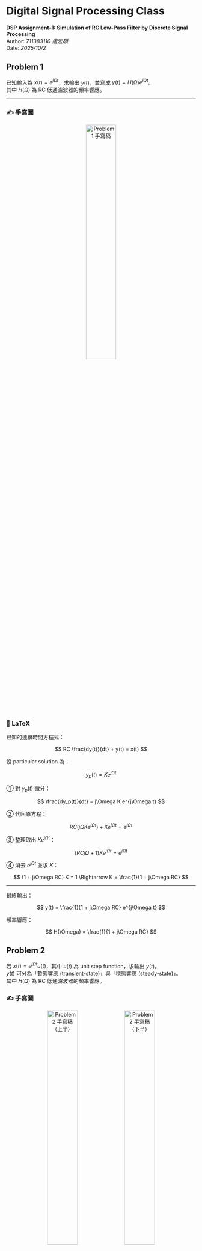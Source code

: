 #  Digital Signal Processing Class
**DSP Assignment-1: Simulation of RC Low-Pass Filter by Discrete Signal Processing**  
Author: *711383110 唐宏碩*  
Date: *2025/10/2*

## Problem 1

已知輸入為 $x(t)=e^{j\Omega t}$，求輸出 $y(t)$，並寫成 $y(t)=H(\Omega)e^{j\Omega t}$。  
其中 $H(\Omega)$ 為 RC 低通濾波器的頻率響應。

---

### ✍️ 手寫圖
<p align="center">
  <img src="https://raw.githubusercontent.com/s711383110-tech/Digital-Signal-Processing-Class/main/fig/problem1.jpg" alt="Problem 1 手寫稿" width="40%">
</p>

### 🧩 LaTeX

已知的連續時間方程式：

$$
RC \frac{dy(t)}{dt} + y(t) = x(t)
$$

設 particular solution 為：

$$
y_p(t) = K e^{j\Omega t}
$$

① 對 $y_p(t)$ 微分：

$$
\frac{dy_p(t)}{dt} = j\Omega K e^{j\Omega t}
$$

② 代回原方程：

$$
RC (j\Omega K e^{j\Omega t}) + K e^{j\Omega t} = e^{j\Omega t}
$$

③ 整理取出 $K e^{j\Omega t}$：

$$
(RC j\Omega + 1) K e^{j\Omega t} = e^{j\Omega t}
$$

④ 消去 $e^{j\Omega t}$ 並求 $K$：

$$
(1 + j\Omega RC) K = 1 \Rightarrow K = \frac{1}{1 + j\Omega RC}
$$

---

最終輸出：

$$
y(t) = \frac{1}{1 + j\Omega RC} e^{j\Omega t}
$$

頻率響應：

$$
H(\Omega) = \frac{1}{1 + j\Omega RC}
$$


## Problem 2

若 $x(t)=e^{j\Omega t}u(t)$，其中 $u(t)$ 為 unit step function，求輸出 $y(t)$。  
$y(t)$ 可分為「暫態響應 (transient-state)」與「穩態響應 (steady-state)」。  
其中 $H(\Omega)$ 為 RC 低通濾波器的頻率響應。

### ✍️ 手寫圖
<p align="center">
  <img src="https://raw.githubusercontent.com/s711383110-tech/Digital-Signal-Processing-Class/main/fig/problem2_01.jpg" alt="Problem 2 手寫稿（上半）" width="40%">
  <img src="https://raw.githubusercontent.com/s711383110-tech/Digital-Signal-Processing-Class/main/fig/problem2_02.jpg" alt="Problem 2 手寫稿（下半）" width="40%">
</p>

---

### 🧩 LaTeX

已知輸入：

$$
x(t)=e^{j\Omega t}u(t)
$$


RC電路滿足的一階微分方程：

$$
RC\frac{dy(t)}{dt}+y(t)=x(t), \qquad \tau=RC
$$


#### ① Particular Solution

設特解：

$$
y_p(t)=K e^{j\Omega t}
$$


代回方程：

$$
\tau \frac{d}{dt}\left(K e^{j\Omega t}\right)+K e^{j\Omega t}
= \tau (j\Omega) K e^{j\Omega t} + K e^{j\Omega t}
= e^{j\Omega t}
$$


消去 $e^{j\Omega t}$ 求 $K$：

$$
(1+j\Omega\tau)K=1 \;\Rightarrow\; K=\frac{1}{1+j\Omega\tau}
$$


故特解：

$$
y_p(t)=\frac{1}{1+j\Omega\tau}e^{j\Omega t}
$$


#### ② Homogeneous Solution

令 $x(t)=0$，則

$$
\tau \frac{dy_h(t)}{dt}+y_h(t)=0
$$

解得

$$
y_h(t)=A e^{-t/\tau}
$$


#### ③ 總解

$$
y(t)=y_p(t)+y_h(t)=H(\Omega)e^{j\Omega t}+A e^{-t/\tau}
$$


#### ④ 初始條件求 $A$

For  t < 0 \, no input and capacitor voltage is continuous:

$$
y(0^-) = 0 \Rightarrow\  y(0^+) = 0
$$

At  t = 0 \, 代 t=0 入總解:

$$
0 = H(\Omega) + A \Rightarrow\ A = -H(\Omega)
$$


---

### ⑤ 最終解並標明有效區間


$$
y(t) = \Big[\ H(\Omega)e^{j\Omega t} - H(\Omega)e^{-t/\tau} \Big] u(t)
     = H(\Omega)\Big( e^{j\Omega t} - e^{-t/\tau} \Big) u(t)
$$

where

$$
H(\Omega) = \frac{1}{1 + j\Omega \tau} = \frac{1}{1 + j\Omega RC}
$$

and

$$
\tau = RC
$$


## Problem 3

已知：

```math
x(t) = e^{j \Omega t}, \quad R = 1000\, \Omega, \quad 
C = \left( \frac{1}{2\pi} \times \frac{1}{400} \times \frac{1}{1000} \right)
```

要求：
```math
y(t) \quad \text{for} \quad \Omega = 2\pi f, \qquad f = 100,\,400,\,3000\,Hz
```

### 計算時間常數與截止頻率

$$
\tau = RC = 1000 \times \frac{1}{2\pi \times 400 \times 1000}
      = \frac{1}{2\pi \times 400} \text{s} \,
\quad
f_c = \frac{1}{2\pi RC} = 400\text{Hz}
$$

---

### ✍️ 手寫圖
<p align="center">
  <img src="https://raw.githubusercontent.com/s711383110-tech/Digital-Signal-Processing-Class/main/fig/problem3_01.jpg" alt="Problem 2 手寫稿（上半）" width="40%">
  <img src="https://raw.githubusercontent.com/s711383110-tech/Digital-Signal-Processing-Class/main/fig/problem3_02.jpg" alt="Problem 2 手寫稿（下半）" width="40%">
</p>

### 🧩 LaTeX

1. RC 的頻率響應 (Problem 1)：

$$
H(j\Omega) = \frac{1}{1 + j\Omega RC} = \frac{1}{1 + j\Omega \tau}
$$

2. 令：

$$
x = \Omega\tau = 2\pi f\tau, \qquad \tau = \frac{1}{2\pi \cdot 400} \Rightarrow x = \frac{f}{400}.
$$

$$
H = \frac{1}{1 + jx} = \frac{1 - jx}{1 + x^2} \quad (\text{矩形式})
$$

亦可寫成極座標形式：

$$
|H| = \frac{1}{\sqrt{1 + x^2}}, 
\quad 
\angle H = -\tan^{-1}(x)
$$

3.  因 $x(t) = e^{j\Omega t}$，輸出為：

$$
y(t) = H(j\Omega)e^{j\Omega t}
$$

### 三個頻率的計算

(a) $f = 100\text{Hz}$

$$
x = \frac{f}{400} = 0.25
$$

矩形式：

$$
H = \frac{1 - j(0.25)}{1 + (0.25)^2} 
  = \frac{1 - j0.25}{1.0625}
  = 0.94117647 - j0.23529412
$$

極座標：

$$
|H| = \frac{1}{\sqrt{1 + 0.25^2}} = 0.9701425,
\quad 
\angle H = -\tan^{-1}(0.25) = -14.036^\circ
$$

輸出：

$$
y(t) = H e^{j(2\pi 100)t}
     = 0.9701425 e^{j(2\pi 100t - 14.036^\circ)}
$$

(b) $f = 400\text{Hz}$ （剛好截止頻率）

$$
x = 1
$$

**矩形式：**

$$
H = \frac{1 - j}{2} = 0.5 - j0.5
$$

**極座標：**

$$
|H| = \frac{1}{\sqrt{2}} = 0.70710678, 
\quad \angle H = -45^\circ
$$

**輸出：**

$$
y(t) = H e^{j(2\pi \cdot 400t)} = 0.70710678 e^{j(2\pi \cdot 400t - 45^\circ)}
$$

(c) $f = 3000\text{Hz}$

由於：

$$
x = \frac{3000}{400} = 7.5
$$

**矩形式：**

$$
H = \frac{1 - j(7.5)}{1 + (7.5)^2} 
= \frac{1 - j7.5}{57.25}
= 0.01746725 - j0.1300437
$$


**極座標：**

$$
|H| = \frac{1}{\sqrt{1 + 7.5^2}} = 0.13216372, 
\quad \angle H = -\tan^{-1}(7.5) = -82.405^\circ
$$


**輸出：**

$$
y(t) = H e^{j(2\pi \cdot 3000t)} 
= 0.13216372 e^{j(2\pi \cdot 3000t - 82.405^\circ)}
$$


## Problem 4
已知：

$$
x(t) = e^{j\Omega t}u(t), \quad R = 1000\Omega, \quad 
C = \left(\frac{1}{2\pi} \times \frac{1}{400} \times \frac{1}{1000}\right)
$$

求：

$$
y(t) \text{ for } \Omega = 2\pi f, \quad f = 100Hz\, 400Hz\, 3000Hz
$$

---

### ✍️ 手寫圖
<p align="center">
  <img src="https://raw.githubusercontent.com/s711383110-tech/Digital-Signal-Processing-Class/main/fig/problem4_01.jpg" alt="Problem 2 手寫稿（上半）" width="40%">
  <img src="https://raw.githubusercontent.com/s711383110-tech/Digital-Signal-Processing-Class/main/fig/problem4_02.jpg" alt="Problem 2 手寫稿（下半）" width="40%">
</p>

---

### 🧩 LaTeX
$$
\text{Sol:} \\
\begin{cases}
\text{輸入: } x(t) = e^{j\Omega t} u(t) \quad (\text{在 } t < 0 \text{ 為 } 0,  t \ge 0 \text{ 打開一個複指數}) \\
\text{電路: } RC \text{ 低通 (輸出取電容電壓)} \\
\text{因為乘了 } u(t) \text{ 是「因果開關」，解答一定是 } \text{穩態} + \text{暫態}
\end{cases}
$$

---

$$
\text{解法:} \\
\begin{cases}
\text{RC方程: } RC \dfrac{dy(t)}{dt} + y(t) = x(t), \quad \text{令 } \tau = RC. \\
\\
\text{對 } x(t) = e^{j\Omega t}u(t): \\
\text{特解(穩態): } y_p(t) = K e^{j\Omega t} \Rightarrow K(1 + j\Omega \tau) = 1 \\
H(\Omega) = K = \dfrac{1}{1 + j\Omega \tau} \\
\\
\text{齊次解(暫態): } y_h(t) = A e^{-t/\tau} \\
\text{初始條件: 初始時靜止且電容電壓連續 } y(0^-) = y(0^+) = 0 \Rightarrow A = -H(j\Omega) \\
\\
\text{所以總解(對所有 } t \ge 0): \\
y(t) = H(\Omega) \left( e^{j\Omega t} - e^{-t/\tau} \right) u(t), \quad H(\Omega) = \dfrac{1}{1 + j\Omega \tau}
\end{cases}
$$

---

$$
\text{數值帶入 :} \\
\tau = RC = 1 \times 10^3 \times \dfrac{1}{2\pi \times 4 \times 10^2} = \dfrac{1}{2\pi \times 400} \approx 3.981 \times 10^{-4} \text{ s } \(0.398\text{ms})
$$

$$
f_c = \dfrac{1}{2\pi RC} = 400\text{Hz}
$$

$$
\text{令 } \chi \equiv \Omega \tau = \dfrac{f}{400}
$$

$$
\text{則 } 
H = \dfrac{1}{1 + j\chi}, \quad
H = \dfrac{1 - j\chi}{(1 + j\chi)(1 - j\chi)} = \dfrac{1 - j\chi}{1 + \chi^2}
$$

$$
|H| = \dfrac{1}{\sqrt{1 + \chi^2}}, \quad
\angle H = -\tan^{-1}(\chi)
$$

---

### (a) f = 100 Hz → χ = 100 / 400 = 0.25

$$
\text{矩形式:} \quad
H = \dfrac{1 - j0.25}{1.0625} = 0.94117647 - j0.23529412
$$

$$
\text{極座標:} \quad
|H| = 0.97014250, \quad \angle H = -14.036^\circ
$$

$$
y(t) = H \left( e^{j2\pi 100t} - e^{-t/\tau} \right) u(t)
$$

---

### (b) f = 400 Hz → χ = 1（剛好截止）

$$
\text{矩形式:} \quad
H = \dfrac{1 - j1}{2} = 0.5 - j0.5
$$

$$
\text{極座標:} \quad
|H| = 0.70710678, \quad \angle H = -45^\circ
$$

$$
y(t) = H \left( e^{j2\pi 400t} - e^{-t/\tau} \right) u(t)
$$

---

### (c) f = 3000 Hz → χ = 3000 / 400 = 7.5

$$
\text{矩形式:} \quad
H = \dfrac{1 - j7.5}{1 + 7.5^2} = \dfrac{1 - j7.5}{57.25} = 0.01746725 - j0.13100437
$$

$$
\text{極座標:} \quad
|H| = 0.13216372, \quad \angle H = -82.405^\circ
$$

$$
y(t) = H \left( e^{j2\pi 3000t} - e^{-t/\tau} \right) u(t)
$$


## Problem 5
### ✍️ 手寫圖
<p align="center">
  <img src="https://raw.githubusercontent.com/s711383110-tech/Digital-Signal-Processing-Class/main/fig/problem5_01.jpg" alt="Problem 1 手寫稿" width="50%">
</p>
<p align="center">
  <img src="https://raw.githubusercontent.com/s711383110-tech/Digital-Signal-Processing-Class/main/fig/problem5_02.jpg" alt="Problem 1 手寫稿" width="50%">
</p>
<p align="center">
  <img src="https://raw.githubusercontent.com/s711383110-tech/Digital-Signal-Processing-Class/main/fig/problem5_03.jpg" alt="Problem 1 手寫稿" width="50%">
</p>

---

### 🧩 LaTeX
## Sol:
### ① 離散化與式簡化

從 Eq.(8) 可得出這是一個一階差分方程：

$$
y[n] = a_1y[n-1] + b_0x[n]
$$

其中：

$$
a_1 = \frac{RC}{RC + T}, \qquad b_0 = \frac{T}{RC + T}
$$

並且：

$$
a_1 + b_0 = 1
$$


### ② 假設輸入為複指數

若輸入：

$$
x[n] = e^{j\omega n}
$$

則輸出可寫成：

$$
y[n] = H(\omega)e^{j\omega n}
$$

代入 Eq.(8)：

$$
H e^{j\omega n} = a_1 H e^{j\omega (n-1)} + b_0e^{j\omega n}
$$

約去相同項得：

$$
H = a_1 H e^{-j\omega} + b_0
$$

整理後：

$$
H(\omega) = \frac{1}{1 - a_1 e^{-j\omega}}
$$

因此輸出為：

$$
y[n] = H(\omega)e^{j\omega n}
     = \frac{b_0}{1 - a_1 e^{-j\omega}} e^{j\omega n}
$$

### ③ 計算不同採樣率的係數

求電路時間常數：

$$
RC = \frac{1}{2\pi \times 400} \approx 3.98 \times 10^{-4}\ \text{s}
$$


### 採樣率與係數表

公式：

$$
a_1 = \frac{RC}{RC + T}, \qquad
b_0 = \frac{T}{RC + T}, \qquad
T = \frac{1}{f_s}
$$

| Sampling rate (Hz) | \(T) (s) | \(a1) | \(b0\) |
|:--------------------------:|:-----------------:|:-------:|:-------:|
| 4000   | 0.00025   | 0.61413 | 0.38587 |
| 8000   | 0.000125  | 0.76094 | 0.23906 |
| 16000  | 0.0000625 | 0.86424 | 0.13576 |

> 由表可見，當採樣率越高，\(a1\) 越接近 1，而 \(b0\) 越小。


### ④ 寫出三種 
$$
H(\omega) \ 與 \ y[n] \
$$

$$
H_{f_s}(\omega) = \frac{b_0(f_s)}{1 - a_1(f_s)e^{-j\omega}}, 
\qquad 
y_{f_s}[n] = H_{f_s}(\omega) e^{j\omega n}
$$

若要展開成實部與虛部：

$$
H(\omega) =
\frac{b_0 \left( 1 - a_1 \cos\omega + j a_1 \sin\omega \right)}
{\sqrt{(1 - a_1 \cos\omega)^2 + (a_1 \sin\omega)^2}}
$$

因此可得：

$$
|H| = \frac{b_0}{\sqrt{(1 - a_1 \cos\omega)^2 + (a_1 \sin\omega)^2}}, 
\qquad
\angle H = \tan^{-1}\left(\frac{a_1 \sin\omega}{1 - a_1 \cos\omega}\right)
$$

### ⑤ 總結結果

(1) fs = 4000（Hz）  
a1 = 0.61413, b0 = 0.38587

$$
H(\omega) = \frac{0.38587}{1 - 0.61413 e^{-j\omega}}
$$

$$
y[n] = \frac{0.38587\, e^{j\omega n}}{1 - 0.61413 e^{-j\omega}}
$$


(2) fs = 8000（Hz）  
a1 = 0.76094, b0 = 0.23906

$$
H(\omega) = \frac{0.23906}{1 - 0.76094 e^{-j\omega}}
$$

$$
y[n] = \frac{0.23906\, e^{j\omega n}}{1 - 0.76094 e^{-j\omega}}
$$


(3) fs = 16000（Hz）  
a1 = 0.86424, b0 = 0.13576

$$
H(\omega) = \frac{0.13576}{1 - 0.86424 e^{-j\omega}}
$$

$$
y[n] = \frac{0.13576\, e^{j\omega n}}{1 - 0.86424 e^{-j\omega}}
$$

### ⑥ 物理意義

- 當 fs 越高 Ts 越小，系統越接近連續時間 RC 模型。

- H(w)的幅度曲線變平滑

- 在低取樣率（4kHz）時，誤差較大；  
  而在高取樣率（16kHz）時，數位與模擬濾波器幾乎相同。



## Problem 6

### Sol:

- 已知輸入訊號：

$$
x[n] = u[n] e^{j\omega n} 
$$

也就是在  n < 0  時沒有輸入，從  n = 0  開始打開一個複指數波。

- 系統由 Eq.(8)（RC 低通離散化）描述：

$$
y[n] = \frac{RC}{RC + T} \ y[n - 1] + \frac{T}{RC + T} \ x[n]
$$

其中  

$$
T = \frac{1}{f_s}
$$  

為取樣週期。

---
### ✍️ 手寫圖
<p align="center">
  <img src="https://raw.githubusercontent.com/s711383110-tech/Digital-Signal-Processing-Class/main/fig/problem6_01.jpg" alt="Problem 1 手寫稿" width="50%">
</p>
<p align="center">
  <img src="https://raw.githubusercontent.com/s711383110-tech/Digital-Signal-Processing-Class/main/fig/problem6_02.jpg" alt="Problem 1 手寫稿" width="50%">
</p>
<p align="center">
  <img src="https://raw.githubusercontent.com/s711383110-tech/Digital-Signal-Processing-Class/main/fig/problem6_03.jpg" alt="Problem 1 手寫稿" width="50%">
</p>

---



### 🧩 LaTeX

### ① 將 Eq.(8) 寫成差分方程形式

$$
y[n] = a_1 \ y[n - 1] + b_0 \ x[n]
$$

其中  

$$
a_1 = \frac{RC}{RC + T}, \qquad
b_0 = \frac{T}{RC + T} \(a_1 + b_0 = 1)
$$

---

### ② 求特解（穩態）與齊次解（暫態）

假設輸入為  

$$
x[n] = e^{j\omega n}
$$

則特解形式為  

$$
y_p[n] = H(\omega) e^{j\omega n}
$$

代入差分方程得：

$$
H e^{j\omega n} = a_1 H e^{j\omega (n - 1)} + b_0 e^{j\omega n}
$$

化簡可得系統頻率響應：

$$
H(\omega) = \frac{b_0}{1 - a_1 e^{-j\omega}}
$$

### ③ 解齊次解（系統本身的記憶與衰減）

令 \( x[n] = 0 \)，則有  

$$
y_h[n] = K a_1^n
$$


---

### ④ 初始條件（初始靜止）

題目已知系統「初始靜止」，即  

$$
y[n] = 0 \quad \text{for} \quad n < 0
$$

由 Eq.(8) 可得，當 \( n = 0 \)：  

$$
y[0] = a_1 y[-1] + b_0 x[0] = 0 + b_0 \cdot 1 = b_0
$$

而總解在 \( n >= 0 \) 時為：  

$$
y[n] = H e^{j\omega n} + K a_1^n
$$

代入 \( n = 0 \)：  

$$
y[0] = H + K = b_0 \quad \Rightarrow \quad K = b_0 - H
$$

### ⑤ 答案（暫態 + 穩態）

總解為：

$$
y[n] = \big( H(\omega) e^{j\omega n} + (b_0 - H(\omega)) a_1^n \big) u[n]
$$

其中：

$$
H(\omega) = \frac{b_0}{1 - a_1 e^{-j\omega}}, 
\qquad 
a_1 = \frac{RC}{RC + T}, 
\qquad 
b_0 = \frac{T}{RC + T}, 
\qquad 
T = \frac{1}{f_s}
$$

---

### 驗證的寫法（將暫態項改寫成含 \( H \) 的形式）

由：

$$
b_0 - H = -a_1 e^{-j\omega} H
$$

可得：

$$
y[n] = \big( H e^{j\omega n} - H a_1^{n+1} e^{-j\omega} \big) u[n]
$$

### ④ 三個取樣率下的係數

先計算：

$$
RC = \frac{1}{2 \pi \times 400} \ \text{s}
$$

對三個取樣頻率 fs 分別計算：

| fs(Hz) | t=1/fs (s) | a1 = RC/RC+T | b0 = T/RC+T |
|:--------------:|:----------------------------:|:------------------------------:|:------------------------------:|
| 4000  | 0.00025000 | 0.614130455 | 0.385869545 |
| 8000  | 0.00012500 | 0.760942976 | 0.239057024 |
| 16000 | 0.00006250 | 0.864244752 | 0.135755248 |


將上述 a1, b0 代入「通用答案」公式中，  
即可得到對應三種取樣率下的 \( y[n] \)。

### ⑤ 結論

- \( y[n] \) 由 **穩態項** 與 **暫態項**  組成。


- 由於 a1 屬於 (0,1)，  暫態項會隨時間逐漸衰減。


- 當取樣頻率 fs 越高，差分模型越貼近連續時間 RC 的行為
